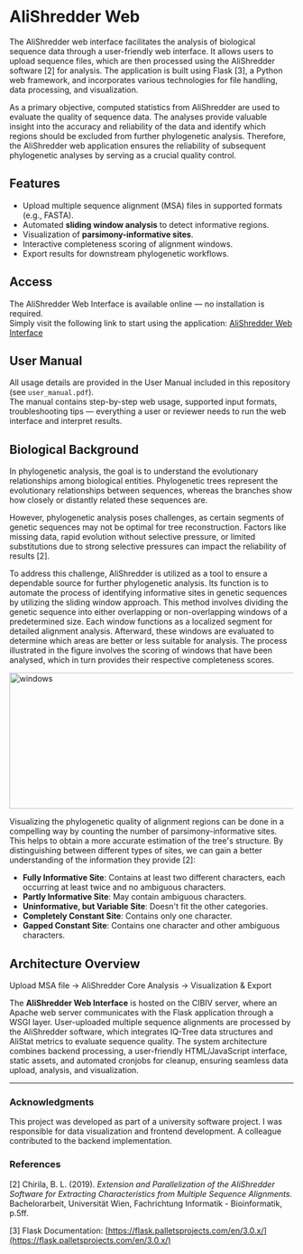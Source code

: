 # AliShredder Web 

The AliShredder web interface facilitates the analysis of biological sequence data through a user-friendly web interface. It allows users to upload sequence files, which are then processed using the AliShredder software [2] for analysis. The application is built using Flask [3], a Python web framework, and incorporates various technologies for file handling, data processing, and visualization.

As a primary objective, computed statistics from AliShredder are used to evaluate the quality of sequence data. The analyses provide valuable insight into the accuracy and reliability of the data and identify which regions should be excluded from further phylogenetic analysis. Therefore, the AliShredder web application ensures the reliability of subsequent phylogenetic analyses by serving as a crucial quality control.

## Features
- Upload multiple sequence alignment (MSA) files in supported formats (e.g., FASTA).  
- Automated **sliding window analysis** to detect informative regions.  
- Visualization of **parsimony-informative sites**.  
- Interactive completeness scoring of alignment windows.  
- Export results for downstream phylogenetic workflows.

## Access

The AliShredder Web Interface is available online — no installation is required.  
Simply visit the following link to start using the application:  [AliShredder Web Interface](http://alishredder.cibiv.univie.ac.at/)  

## User Manual
All usage details are provided in the User Manual included in this repository (see `user_manual.pdf`).  
The manual contains step-by-step web usage, supported input formats, troubleshooting tips — everything a user or reviewer needs to run the web interface and interpret results.

## Biological Background 
In phylogenetic analysis, the goal is to understand the evolutionary relationships among biological entities. Phylogenetic trees represent the evolutionary relationships between sequences, whereas the branches show how closely or distantly related these sequences are. 

However, phylogenetic analysis poses challenges, as certain segments of genetic sequences may not be optimal for tree reconstruction. Factors like missing data, rapid evolution without selective pressure, or limited substitutions due to strong selective pressures can impact the reliability of results [2].

To address this challenge, AliShredder is utilized as a tool to ensure a dependable source for further phylogenetic analysis. Its function is to automate the process of identifying informative sites in genetic sequences by utilizing the sliding window approach. This method involves dividing the genetic sequence into either overlapping or non-overlapping windows of a predetermined size. Each window functions as a localized segment for detailed alignment analysis. 
Afterward, these windows are evaluated to determine which areas are better or less suitable for analysis. The process illustrated in the figure involves the scoring of windows that have been analysed, which in turn provides their respective completeness scores.

<img width="602" height="241" alt="windows" src="https://github.com/user-attachments/assets/ac1efbe9-959e-4b37-a934-49ab1ac163be" /> 


Visualizing the phylogenetic quality of alignment regions can be done in a compelling way by counting the number of parsimony-informative sites. This helps to obtain a more accurate estimation of the tree's structure. By distinguishing between different types of sites, we can gain a better understanding of the information they provide [2]:

- **Fully Informative Site**: Contains at least two different characters, each occurring at least twice and no ambiguous characters.  
- **Partly Informative Site**: May contain ambiguous characters.  
- **Uninformative, but Variable Site**: Doesn't fit the other categories.  
- **Completely Constant Site**: Contains only one character.  
- **Gapped Constant Site**: Contains one character and other ambiguous characters.  

## Architecture Overview
Upload MSA file → AliShredder Core Analysis → Visualization & Export

The **AliShredder Web Interface** is hosted on the CIBIV server, where an Apache web server communicates with the Flask application through a WSGI layer. User-uploaded multiple sequence alignments are processed by the AliShredder software, which integrates IQ-Tree data structures and AliStat metrics to evaluate sequence quality. The system architecture combines backend processing, a user-friendly HTML/JavaScript interface, static assets, and automated cronjobs for cleanup, ensuring seamless data upload, analysis, and visualization.

---
### Acknowledgments

This project was developed as part of a university software project.
I was responsible for data visualization and frontend development.
A colleague contributed to the backend implementation.

### References  

[2] Chirila, B. L. (2019). *Extension and Parallelization of the AliShredder Software for Extracting Characteristics from Multiple Sequence Alignments.* Bachelorarbeit, Universität Wien, Fachrichtung Informatik - Bioinformatik, p.5ff.  

[3] Flask Documentation: [https://flask.palletsprojects.com/en/3.0.x/](https://flask.palletsprojects.com/en/3.0.x/)  
